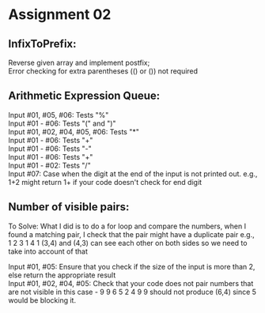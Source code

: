 # Assignment 02  

## InfixToPrefix:  
Reverse given array and implement postfix;  
Error checking for extra parentheses (() or ()) not required  

## Arithmetic Expression Queue:  
Input #01, #05, #06: Tests "%"  
Input #01 - #06: Tests "(" and ")"  
Input #01, #02, #04, #05, #06: Tests "*"  
Input #01 - #06: Tests "+"  
Input #01 - #06: Tests "-"  
Input #01 - #06: Tests "+"  
Input #01 - #02: Tests "/"  
Input #07: Case when the digit at the end of the input is not printed out. e.g., 1+2 might return 1+ if your code doesn't check for end digit  

## Number of visible pairs:  
To Solve: What I did is to do a for loop and compare the numbers, when I found a matching pair, I check that the pair might have a duplicate pair e.g., 1 2 3 1 4 1 (3,4) and (4,3) can see each other on both sides so we need to take into account of that  

Input #01, #05: Ensure that you check if the size of the input is more than 2, else return the appropriate result  
Input #01, #02, #04, #05: Check that your code does not pair numbers that are not visible in this case - 9 9 6 5 2 4 9 9 should not produce (6,4) since 5 would be blocking it.  
